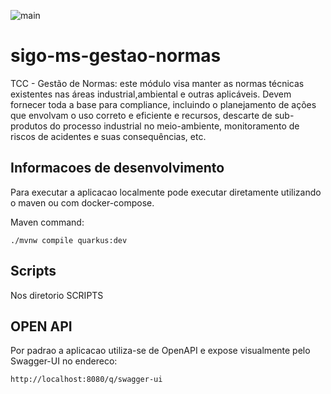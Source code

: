 ![main](https://github.com/juniormichieletto/sigo-ms-gestao-normas/actions/workflows/ci.yml/badge.svg)
  
# sigo-ms-gestao-normas

TCC - Gestão de Normas: este módulo visa manter as normas técnicas existentes nas áreas industrial,ambiental e outras aplicáveis.
Devem fornecer toda a base para compliance, incluindo o planejamento de  ações que envolvam o uso correto e eficiente e recursos, descarte de sub-produtos do processo industrial  no meio-ambiente,
monitoramento de riscos de acidentes e suas consequências, etc.


## Informacoes de desenvolvimento

Para executar a aplicacao localmente pode executar diretamente utilizando o maven ou com docker-compose.

Maven command:

```shell script
./mvnw compile quarkus:dev
```

## Scripts

Nos diretorio SCRIPTS 

## OPEN API

Por padrao a aplicacao utiliza-se de OpenAPI e expose visualmente pelo Swagger-UI no endereco:

```
http://localhost:8080/q/swagger-ui
```
